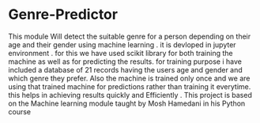 # Genre-Predictor
This module Will detect the suitable genre for a person depending on their age and their gender using machine learning .
it is devloped in jupyter environment . 
for this we have used scikit library for both training the machine as well as for predicting the results.
for training purpose i have included a database of 21 records having the users age and gender and which genre they prefer.
Also the machine is trained only once and we are using that trained machine for predictions rather than training it everytime. this helps in achieving results quickly and Efficiently .
This project is based on the Machine learning module taught by Mosh Hamedani in his Python course
